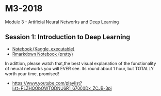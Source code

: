 # M3-2018
 Module 3 - Artificial Neural Networks and Deep Learning
 
 ## Session 1: Introduction to Deep Learning
 
 * [Notebook (Kaggle, executable)](https://www.kaggle.com/danielhain/sds-2018-m3-1-introduction-to-deep-learning) 
 * [Rmarkdown Notebook (pretty)](https://www.dropbox.com/s/mzz2ghnllyr2szh/M3_1_Intro_ANN.html?dl=1)
 
 In adittion, please watch that,the best visual explanation of the functionality of neural networks you will EVER see. Its round about 1 hour, but TOTALLY worth your time, promised!
 
 * https://www.youtube.com/playlist?list=PLZHQObOWTQDNU6R1_67000Dx_ZCJB-3pi

